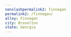 ```yaml
---
﻿nonslashpermalink2: finnegan
permalink2: /finnegan/
alley: Finnegan
city: Braselton
state: Georgia
---
```

